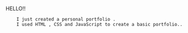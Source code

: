 HELLO!!

        I just created a personal portfolio .
        I used HTML , CSS and JavaScript to create a basic portfolio..
        
        
        
